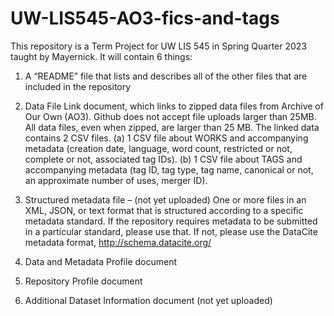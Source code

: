 # UW-LIS545-AO3-fics-and-tags
This repository is a Term Project for UW LIS 545 in Spring Quarter 2023 taught by Mayernick. It will contain 6 things:

1. A “README” file that lists and describes all of the other files that are included in the repository

2. Data File Link document, which links to zipped data files from Archive of Our Own (AO3). Github does not accept file uploads larger than 25MB. All data files, even when zipped, are larger than 25 MB. The linked data contains 2 CSV files. (a) 1 CSV file about WORKS and accompanying metadata (creation date, language, word count, restricted or not, complete or not, associated tag IDs). (b) 1 CSV file about TAGS and accompanying metadata (tag ID, tag type, tag name, canonical or not, an approximate number of uses, merger ID).

3. Structured metadata file – (not yet uploaded) One or more files in an XML, JSON, or text format that is structured according to a specific metadata standard. If the repository requires metadata to be submitted in a particular standard, please use that. If not, please use the DataCite metadata format, http://schema.datacite.org/

4. Data and Metadata Profile document

5. Repository Profile document

6. Additional Dataset Information document (not yet uploaded) 

